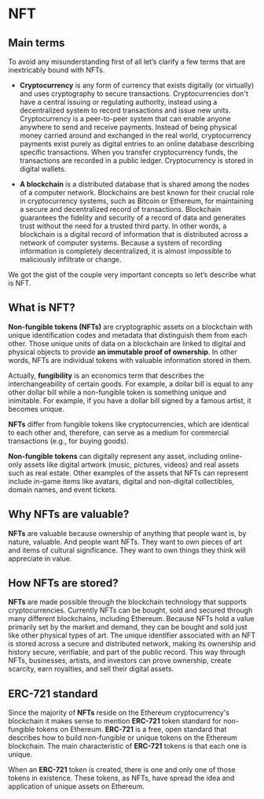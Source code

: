 # NFT

## Main terms

To avoid any misunderstanding first of all let’s clarify a few terms that are inextricably bound with NFTs.
- **Cryptocurrency** is any form of currency that exists digitally (or virtually) and uses cryptography to secure transactions. Cryptocurrencies don't have a central issuing or regulating authority, instead using a decentralized system to record transactions and issue new units.
Cryptocurrency is a peer-to-peer system that can enable anyone anywhere to send and receive payments. Instead of being physical money carried around and exchanged in the real world, cryptocurrency payments exist purely as digital entries to an online database describing specific transactions. When you transfer cryptocurrency funds, the transactions are recorded in a public ledger. Cryptocurrency is stored in digital wallets.

- **A blockchain** is a distributed database that is shared among the nodes of a computer network. Blockchains are best known for their crucial role in cryptocurrency systems, such as Bitcoin or Ethereum, for maintaining a secure and decentralized record of transactions. Blockchain guarantees the fidelity and security of a record of data and generates trust without the need for a trusted third party.
In other words, a blockchain is a digital record of information that is distributed across a network of computer systems. Because a system of recording information is completely decentralized, it is almost impossible to maliciously infiltrate or change.

We got the gist of the couple very important concepts so let’s describe what is NFT.

## What is NFT?

**Non-fungible tokens (NFTs)** are cryptographic assets on a blockchain with unique identification codes and metadata that distinguish them from each other. Those unique units of data on a blockchain are linked to digital and physical objects to provide **an immutable proof of ownership**.
In other words, NFTs are individual tokens with valuable information stored in them.

Actually, **fungibility** is an economics term that describes the interchangeability of certain goods. For example, a dollar bill is equal to any other dollar bill while a non-fungible token is something unique and inimitable. For example, if you have a dollar bill signed by a famous artist, it becomes unique.

**NFTs** differ from fungible tokens like cryptocurrencies, which are identical to each other and, therefore, can serve as a medium for commercial transactions (e.g., for buying goods).

**Non-fungible tokens** can digitally represent any asset, including online-only assets like digital artwork (music, pictures, videos) and real assets such as real estate. Other examples of the assets that NFTs can represent include in-game items like avatars, digital and non-digital collectibles, domain names, and event tickets.

## Why NFTs are valuable?

**NFTs** are valuable because ownership of anything that people want is, by nature, valuable. And people want NFTs. They want to own pieces of art and items of cultural significance. They want to own things they think will appreciate in value.

## How NFTs are stored?

**NFTs** are made possible through the blockchain technology that supports cryptocurrencies. Currently NFTs can be bought, sold and secured through many different blockchains, including Ethereum. Because NFTs hold a value primarily set by the market and demand, they can be bought and sold just like other physical types of art. The unique identifier associated with an NFT is stored across a secure and distributed network, making its ownership and history secure, verifiable, and part of the public record. This way through NFTs, businesses, artists, and investors can prove ownership, create scarcity, earn royalties, and sell their digital assets.

## ERC-721 standard

Since the majority of **NFTs** reside on the Ethereum cryptocurrency's blockchain it makes sense to mention **ERC-721** token standard for non-fungible tokens on Ethereum. 
**ERC-721** is a free, open standard that describes how to build non-fungible or unique tokens on the Ethereum blockchain. The main characteristic of **ERC-721** tokens is that each one is unique. 

When an **ERC-721** token is created, there is one and only one of those tokens in existence. These tokens, as NFTs, have spread the idea and application of unique assets on Ethereum.
